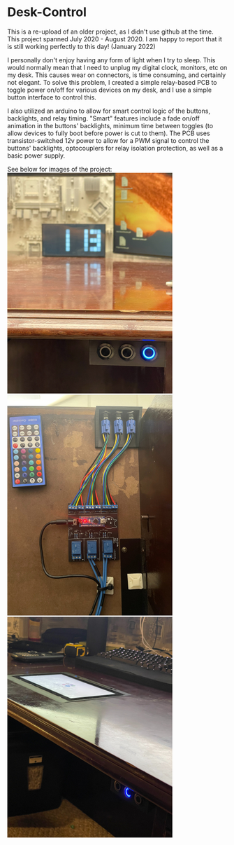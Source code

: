 # Desk-Control

This is a re-upload of an older project, as I didn't use github at the time. This project spanned July 2020 - August 2020. I am happy to report that it is still working perfectly to this day! (January 2022)

I personally don't enjoy having any form of light when I try to sleep. This would normally mean that I need to unplug my digital clock, monitors, etc on my desk. This causes wear on connectors, is time consuming, and certainly not elegant. To solve this problem, I created a simple relay-based PCB to toggle power on/off for various devices on my desk, and I use a simple button interface to control this. 

I also utilized an arduino to allow for smart control logic of the buttons, backlights, and relay timing. "Smart" features include a fade on/off animation in the buttons' backlights, minimum time between toggles (to allow devices to fully boot before power is cut to them). The PCB uses transistor-switched 12v power to allow for a PWM signal to control the buttons' backlights, optocouplers for relay isolation protection, as well as a basic power supply. 


See below for images of the project:
![alt text](https://github.com/woodepic/Desk-Control/blob/main/src/IMG_6762.jpg "Button 3 toggles clock") ![alt text](https://github.com/woodepic/Desk-Control/blob/main/src/IMG_6767.jpg "Underside view of buttons & PCB") ![alt text](https://github.com/woodepic/Desk-Control/blob/main/src/IMG_6766.jpg "Button 2 toggles in-desk touch monitor")
